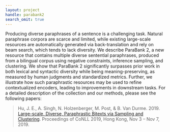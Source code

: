 ```yaml
---
layout: project
handle: parabank2
search_omit: true
---
```


Producing diverse paraphrases of a sentence is a challenging task. Natural paraphrase corpora are scarce and limited, while existing large-scale resources are automatically generated via back-translation and rely on beam search, which tends to lack diversity. We describe ParaBank 2, a new resource that contains multiple diverse sentential paraphrases, produced from a bilingual corpus using negative constraints, inference sampling, and clustering. We show that ParaBank 2 significantly surpasses prior work in both lexical and syntactic diversity while being meaning-preserving, as measured by human judgments and standardized metrics. Further, we illustrate how such paraphrastic resources may be used to refine contextualized encoders, leading to improvements in downstream tasks.
For a detailed description of the collection and our methods, please see the following papers:

> Hu, J. E., A. Singh, N. Holzenberger, M. Post, & B. Van Durme. 2019. [Large-scale, Diverse, Paraphrastic Bitexts via Sampling and Clustering](https://mjpost.github.io/papers/hu-etal-2019-large-scale.pdf). Proceedings of CoNLL 2019, Hong Kong, Nov 3 – Nov 7, 2019.

